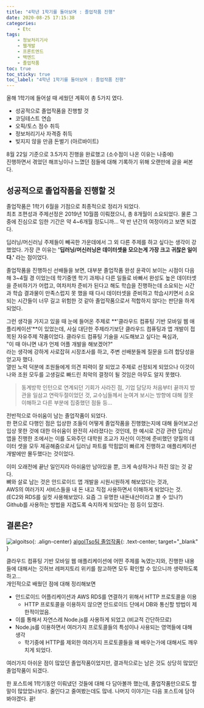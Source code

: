 ```yaml
---
title: "4학년 1학기를 돌아보며 : 졸업작품 진행"
date: 2020-08-25 17:15:38
categories:
    - Etc
tags:
    - 정보처리기사
    - 웹개발
    - 프론트엔드
    - 백엔드
    - 졸업작품
toc: true
toc_sticky: true
toc_label: "4학년 1학기를 돌아보며 : 졸업작품 진행"
---
```


올해 1학기에 들어설 때 세웠던 계획이 총 5가지 였다.
- 성공적으로 졸업작품을 진행할 것
- 코딩테스트 연습
- 오픽/토스 점수 취득
- 정보처리기사 자격증 취득
- 빚지지 않을 만큼 돈벌기 (아르바이트)

8월 22일 기준으로 3.5가지 진행을 완료했고 (소수점이 나온 이유는 나중에)  
진행하면서 겪었던 해프닝이나 느꼈던 점들에 대해 기록하기 위해 오랜만에 글을 써본다.  
  
## 성공적으로 졸업작품을 진행할 것
졸업작품은 1학기 6월을 기점으로 최종적으로 정리가 되었다.  
최초 조편성과 주제선정은 2019년 10월쯤 이뤄졌으니, 총 8개월이 소요되었다.
물론 그 중에 진심으로 임한 기간은 약 4~6개월 정도니까... 약 반 년간의 여정이라고 보면 되겠다.  
  
딥러닝/머신러닝 주제들이 빼곡한 가운데에서 그 외 다른 주제를 하고 싶다는 생각이 강했었다. 
가장 큰 이유는 **'딥러닝/머신러닝은 데이터셋을 모으는게 가장 크고 귀찮은 일이다.'** 라는 점이었다.  
  
졸업작품을 진행하신 선배들을 보면, 대부분 졸업작품 완성 윤곽이 보이는 시점이 다음해 3~4월 경 이었는데 
학기중엔 학기 과제나 다른 일들로 바빠서 완성도 높은 데이터셋을 준비하기가 어렵고, 
여차저차 준비가 된다고 해도 학습을 진행하는데 소요되는 시간과 학습 결과물이 만족스럽지 못 했을 때 다시 데이터셋을 준비하고 
학습시키면서 소요되는 시간들이 너무 길고 위험한 것 같아 졸업작품으로서 적합하지 않다는 판단을 하게 되었다.  
  
그런 생각을 가지고 있을 때 눈에 들어온 주제로 **'클라우드 컴퓨팅 기반 모바일 웹 애플리케이션'**이 있었는데, 
사실 대단한 주제라기보단 클라우드 컴퓨팅과 앱 개발이 접목된 자유주제 작품이었다. 클라우드 컴퓨팅 기술을 시도해보고 싶다는 욕심과,  
"이 때 아니면 내가 언제 어플 개발을 해보겠어?"  
라는 생각에 강하게 사로잡혀 시장조사를 하고, 주변 선배분들께 질문을 드려 합당성을 얻고자 했다.  
열띤 노력 덕분에 조원들에게 의견 피력이 잘 되었고 주제로 선정되게 되었으나 이것이 나와 조원 모두를 
고생길로 빠드린 최악의 결정이 될 것임은 아무도 알지 못했다.  

> 동계방학 인턴으로 연계되던 기회가 사라진 점, 기업 담당자 처음부터 끝까지 방관을 일삼고 연락두절이었던 것, 
> 교수님들께서 눈여겨 보시는 방향에 대해 잘못 이해하고 다른 부분에 집중했던 점들 등...  
  
전반적으로 아쉬움이 남는 졸업작품이 되었다.  
한 편으로 다행인 점은 입상한 조들이 어떻게 졸업작품을 진행했는지에 대해 들어보고선 
입상 못한 것에 대한 아쉬움이 완전히 사라졌다는 것인데,
한 예시로 건강 관련 딥러닝 앱을 진행한 조에서는 이를 도와주던 대학원 조교가 
자신이 이전에 준비했던 양질의 데이터 셋을 모두 제공해줌으로서 
딥러닝 파트를 막힘없이 빠르게 진행하고 애플리케이션 개발에만 몰두했다는 것이었다.
  
이미 오래전에 끝난 일인지라 아쉬움만 남아있을 뿐, 크게 속상하거나 하진 않는 것 같다.  
뼈와 살로 남는 것은 안드로이드 앱 개발을 시원시원하게 해보았다는 것과,  
AWS의 여러가지 서비스들을 내 돈 내고 직접 사용하면서 이해하게 되었다는 것.  
(EC2와 RDS를 실컷 사용해보았다. 요즘 그 유명한 내돈내산이라고 볼 수 있나?)  
Github를 사용하는 방법을 지겹도록 숙지하게 되었다는 점 등이 있겠다.

## 결론은?
  
![algoitso](https://user-images.githubusercontent.com/37354145/82867177-5a141400-9f65-11ea-8069-903fcec450cf.png){: .align-center}
[algoITso팀 졸업작품](https://github.com/Hyeon9mak/AlgoITso/wiki/LG-%EB%B7%B0%ED%8B%B0%EC%BC%80%EC%96%B4){: .text-center; target="_blank" }

클라우드 컴퓨팅 기반 모바일 웹 애플리케이션에 어떤 주제를 녹였는지와, 
진행한 내용들에 대해서는 깃허브 레퍼지토리 위키를 참고하면 모두 확인할 수 있으니까 생략하도록 하고...  
개인적으로 배웠던 점에 대해 정리해보면  
- 안드로이드 어플리케이션과 AWS RDS를 연결하기 위해서 HTTP 프로토콜을 이용
    - HTTP 프로토콜을 이용하지 않으면 안드로이드 단에서 DB와 통신할 방법이 제한적이었음.
- 이를 통해서 자연스레 Node.js를 사용하게 되었고 (비교적 간단하므로) 
- Node.js를 이용하면서 여러가지 프로토콜들의 특성이나 사용되는 영역들에 대해 생각
    - 학기중에 HTTP를 제외한 여러가지 프로토콜들을 왜 배우는가에 대해서도 깨우치게 되었다.  
  
여러가지 아쉬운 점이 많았던 졸업작품이었지만, 결과적으로는 남은 것도 상당히 많았던 졸업작품이 되겠다.  
  
한 포스트에 1학기동안 이뤄냈던 것들에 대해 다 담아볼까 했는데, 졸업작품만으로도 할 말이 많았었나보다. 
줄인다고 줄여봤는데도 많네. 나머지 이야기는 다음 포스트에 담아봐야겠다. 끝!